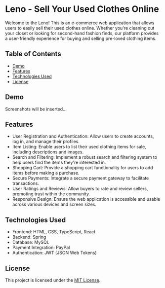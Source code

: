 # Leno - Sell Your Used Clothes Online

Welcome to the Leno! This is an e-commerce web application that allows users to easily sell their used clothes online. Whether you're cleaning out your closet or looking for second-hand fashion finds, our platform provides a user-friendly experience for buying and selling pre-loved clothing items.

## Table of Contents

- [Demo](#demo)
- [Features](#features)
- [Technologies Used](#technologies-used)
- [License](#license)

## Demo

Screenshots will be inserted...

## Features

- User Registration and Authentication: Allow users to create accounts, log in, and manage their profiles.
- Item Listing: Enable users to list their used clothing items for sale, including descriptions and images.
- Search and Filtering: Implement a robust search and filtering system to help users find the items they're interested in.
- Shopping Cart: Provide a shopping cart functionality for users to add items before making a purchase.
- Secure Payments: Integrate a secure payment gateway to facilitate transactions.
- User Ratings and Reviews: Allow buyers to rate and review sellers, promoting trust within the community.
- Responsive Design: Ensure the web application is accessible and usable across various devices and screen sizes.

## Technologies Used

- Frontend: HTML, CSS, TypeScript, React
- Backend: Spring
- Database: MySQL
- Payment Integration: PayPal
- Authentication: JWT (JSON Web Tokens)

## License

This project is licensed under the [MIT License](LICENSE).
